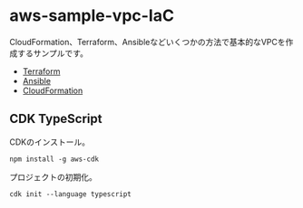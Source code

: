 # aws-sample-vpc-IaC

CloudFormation、Terraform、Ansibleなどいくつかの方法で基本的なVPCを作成するサンプルです。

- [Terraform](terraform)
- [Ansible](ansible)
- [CloudFormation](cloudformation)

## CDK TypeScript

CDKのインストール。

```shell
npm install -g aws-cdk
```

プロジェクトの初期化。

```shell
cdk init --language typescript
```